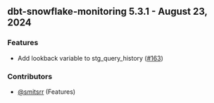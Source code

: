 ## dbt-snowflake-monitoring 5.3.1 - August 23, 2024

### Features

- Add lookback variable to stg_query_history ([#163](https://github.com/get-select/dbt-snowflake-monitoring/pull/163))

### Contributors
- [@smitsrr](https://github.com/smitsrr) (Features)

